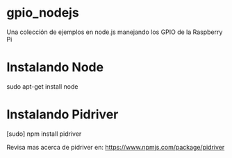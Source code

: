 # gpio_nodejs
Una colección de ejemplos en node.js manejando los GPIO de la Raspberry Pi

# Instalando Node
sudo apt-get install node

# Instalando Pidriver
[sudo] npm install pidriver

Revisa mas acerca de pidriver en:
https://www.npmjs.com/package/pidriver
